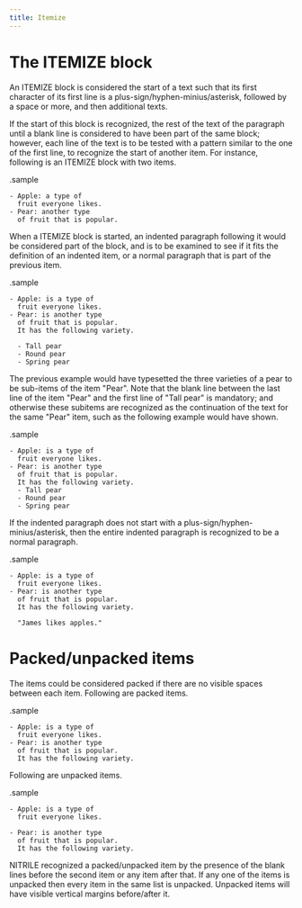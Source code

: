 ```yaml
---
title: Itemize
---
```


# The ITEMIZE block

An ITEMIZE block is considered the start of a text
such that its first character of its first line is
a plus-sign/hyphen-minius/asterisk, followed
by a space or more, and then additional texts.

If the start of this block is recognized, the rest of the text
of the paragraph until a blank line is considered to have
been part of the same block; however, each line of the text is to be
tested with a pattern similar to the one of the first line, to recognize
the start of another item. For instance, following is an ITEMIZE block
with two items.

.sample

    - Apple: a type of
      fruit everyone likes.
    - Pear: another type 
      of fruit that is popular.

When a ITEMIZE block is started, an indented paragraph following it would
be considered part of the block, and is to be examined to see if it fits
the definition of an indented item, or a normal paragraph that is 
part of the previous item.
      
.sample

    - Apple: is a type of
      fruit everyone likes.
    - Pear: is another type 
      of fruit that is popular.
      It has the following variety.

      - Tall pear
      - Round pear
      - Spring pear

The previous example would have typesetted the three varieties
of a pear to be sub-items of the item "Pear".
Note that the blank line between the last line of the item "Pear"
and the first line of "Tall pear" is mandatory; and otherwise
these subitems are recognized as the continuation of the text
for the same "Pear" item, such as the following example
would have shown.

.sample

    - Apple: is a type of
      fruit everyone likes.
    - Pear: is another type 
      of fruit that is popular.
      It has the following variety.
      - Tall pear
      - Round pear
      - Spring pear

If the indented paragraph does not start with a 
plus-sign/hyphen-minius/asterisk, 
then the entire indented paragraph is recognized
to be a normal paragraph.

.sample

    - Apple: is a type of
      fruit everyone likes.
    - Pear: is another type 
      of fruit that is popular.
      It has the following variety.

      "James likes apples."

# Packed/unpacked items

The items could be considered packed if there are no visible spaces
between each item. Following are packed items.

.sample

    - Apple: is a type of
      fruit everyone likes.
    - Pear: is another type 
      of fruit that is popular.
      It has the following variety.

Following are unpacked items.

.sample

    - Apple: is a type of
      fruit everyone likes.

    - Pear: is another type 
      of fruit that is popular.
      It has the following variety.

NITRILE recognized a packed/unpacked item by the presence of the blank lines
before the second item or any item after that. If any one of the items is
unpacked then every item in the same list is unpacked.  Unpacked items will
have visible vertical margins before/after it.






